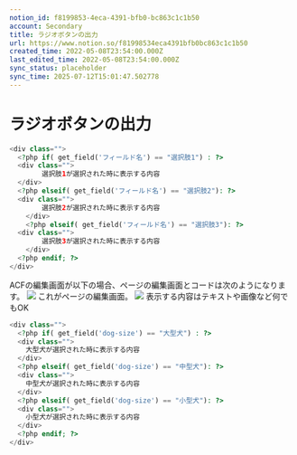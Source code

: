 ```yaml
---
notion_id: f8199853-4eca-4391-bfb0-bc863c1c1b50
account: Secondary
title: ラジオボタンの出力
url: https://www.notion.so/f81998534eca4391bfb0bc863c1c1b50
created_time: 2022-05-08T23:54:00.000Z
last_edited_time: 2022-05-08T23:54:00.000Z
sync_status: placeholder
sync_time: 2025-07-12T15:01:47.502778
---
```

# ラジオボタンの出力

```php
<div class="">
  <?php if( get_field('フィールド名') == "選択肢1") : ?>
  <div class="">
		選択肢1が選択された時に表示する内容
  </div>
  <?php elseif( get_field('フィールド名') == "選択肢2"): ?>
  <div class="">
		選択肢2が選択された時に表示する内容
	</div>
	<?php elseif( get_field('フィールド名') == "選択肢3"): ?>
  <div class="">
		選択肢3が選択された時に表示する内容
	</div>
  <?php endif; ?>
</div>
```
ACFの編集画面が以下の場合、ページの編集画面とコードは次のようになります。
![](https://prod-files-secure.s3.us-west-2.amazonaws.com/d58fe38c-a9d4-4466-aed9-85604b7b2c6d/79d8ad6e-4d40-4dd0-9e11-dd085a827bea/ACF1.jpg?X-Amz-Algorithm=AWS4-HMAC-SHA256&X-Amz-Content-Sha256=UNSIGNED-PAYLOAD&X-Amz-Credential=ASIAZI2LB4663WAG3IT4%2F20250719%2Fus-west-2%2Fs3%2Faws4_request&X-Amz-Date=20250719T064324Z&X-Amz-Expires=3600&X-Amz-Security-Token=IQoJb3JpZ2luX2VjEIX%2F%2F%2F%2F%2F%2F%2F%2F%2F%2FwEaCXVzLXdlc3QtMiJHMEUCIAf7HBnJeT9Np%2BIQzWws3KUGeSYJDBBfCFMuS5hmsnVWAiEAmkEeYtiUsdsSx0BpX88TlJY526RaP7%2Bn0Btx%2FvybpywqiAQInv%2F%2F%2F%2F%2F%2F%2F%2F%2F%2FARAAGgw2Mzc0MjMxODM4MDUiDMrn2Eg4MtNruWA9oircAxsV%2BG7FSRUfYzzUs6zQJh58KJMtkamErDApO5Bxck9zVeRbq3pPa0LOhg2nqXsF%2BWPM0bJANDTrOYMpyEGaaKg4y5U%2FhkaKa%2BhT2n4%2B3XVc7sGZRBI07R7TjgeO0ScwX%2B7t0UqSvGiZWlyGj0lW60IayY0gOWnRqoOWShAgtwga0nAKtbRwrJporYoYONaFmTWXn7PEK3Z6It2EPIh3JJS%2Bhqe7TDvKJ0w9DeO6cNOSaq4avWVi1eqbV64SunvZbZAsvE6X156L7Xab%2BiMTnDBAiU7GBxY5o4zqNCZ0XhySWbkJ20jF7L%2BNNoPqextRkc5Wyak9vx9ptDSEQ7kUSI0CgLl5MxxgXuGslsEHDURj%2B5BZ3iqqfB5fBHa0OkjlDTtcviNHzyFiO3UoyrW8xpDdwk1uXlfaAY66S0JBFfWM1Sd71QnZUMkFrFxpJP%2BbkgXkDE6y50clXrbIthJIGFyU7Cc63zdXphr1%2BldQTMm9cdEE46DRzbq7IMuqX6EH2sr81jWjl4JsY5wkwLrde2SNCa5DTQJfH0YG5NEXEkYEsS%2BAt6WQjzDExqf9%2FBU7bpXH6Sg9dXTKXkW1vgHNj6hq4nKnKrOYRzZ6icJob3%2Fsk5Ax8f0%2BUrmfK6xxMLjF7MMGOqUB6wyI5DmNLNyB5WsyeoDKIOe2KnTadIa%2F%2BL1Qin1pmczYgH8sn0NxX%2B3tYmU2SULtd8R3EciNyyOJVL2MRtODh1yRaOiB0%2BSDp%2FRTKWc2JXy52CR6aYn758FBBje%2BaQebgCbNRGr%2BkXm80swwsvT%2BsS3kljDHvvqsaNMuERbai4gPqmkAI278MtRnSNKSI6dM9Z%2FSjzZqUBmHtaNrsZqfFarPwqcV&X-Amz-Signature=c1f233db29ac2a2503a107f9e85584223b4b80d47f06df76d47ebd7669cb3758&X-Amz-SignedHeaders=host&x-amz-checksum-mode=ENABLED&x-id=GetObject)
これがページの編集画面。
![](https://prod-files-secure.s3.us-west-2.amazonaws.com/d58fe38c-a9d4-4466-aed9-85604b7b2c6d/088fae75-5aa6-4a5b-9fab-80a19825dda3/ACF2.jpg?X-Amz-Algorithm=AWS4-HMAC-SHA256&X-Amz-Content-Sha256=UNSIGNED-PAYLOAD&X-Amz-Credential=ASIAZI2LB4663WAG3IT4%2F20250719%2Fus-west-2%2Fs3%2Faws4_request&X-Amz-Date=20250719T064324Z&X-Amz-Expires=3600&X-Amz-Security-Token=IQoJb3JpZ2luX2VjEIX%2F%2F%2F%2F%2F%2F%2F%2F%2F%2FwEaCXVzLXdlc3QtMiJHMEUCIAf7HBnJeT9Np%2BIQzWws3KUGeSYJDBBfCFMuS5hmsnVWAiEAmkEeYtiUsdsSx0BpX88TlJY526RaP7%2Bn0Btx%2FvybpywqiAQInv%2F%2F%2F%2F%2F%2F%2F%2F%2F%2FARAAGgw2Mzc0MjMxODM4MDUiDMrn2Eg4MtNruWA9oircAxsV%2BG7FSRUfYzzUs6zQJh58KJMtkamErDApO5Bxck9zVeRbq3pPa0LOhg2nqXsF%2BWPM0bJANDTrOYMpyEGaaKg4y5U%2FhkaKa%2BhT2n4%2B3XVc7sGZRBI07R7TjgeO0ScwX%2B7t0UqSvGiZWlyGj0lW60IayY0gOWnRqoOWShAgtwga0nAKtbRwrJporYoYONaFmTWXn7PEK3Z6It2EPIh3JJS%2Bhqe7TDvKJ0w9DeO6cNOSaq4avWVi1eqbV64SunvZbZAsvE6X156L7Xab%2BiMTnDBAiU7GBxY5o4zqNCZ0XhySWbkJ20jF7L%2BNNoPqextRkc5Wyak9vx9ptDSEQ7kUSI0CgLl5MxxgXuGslsEHDURj%2B5BZ3iqqfB5fBHa0OkjlDTtcviNHzyFiO3UoyrW8xpDdwk1uXlfaAY66S0JBFfWM1Sd71QnZUMkFrFxpJP%2BbkgXkDE6y50clXrbIthJIGFyU7Cc63zdXphr1%2BldQTMm9cdEE46DRzbq7IMuqX6EH2sr81jWjl4JsY5wkwLrde2SNCa5DTQJfH0YG5NEXEkYEsS%2BAt6WQjzDExqf9%2FBU7bpXH6Sg9dXTKXkW1vgHNj6hq4nKnKrOYRzZ6icJob3%2Fsk5Ax8f0%2BUrmfK6xxMLjF7MMGOqUB6wyI5DmNLNyB5WsyeoDKIOe2KnTadIa%2F%2BL1Qin1pmczYgH8sn0NxX%2B3tYmU2SULtd8R3EciNyyOJVL2MRtODh1yRaOiB0%2BSDp%2FRTKWc2JXy52CR6aYn758FBBje%2BaQebgCbNRGr%2BkXm80swwsvT%2BsS3kljDHvvqsaNMuERbai4gPqmkAI278MtRnSNKSI6dM9Z%2FSjzZqUBmHtaNrsZqfFarPwqcV&X-Amz-Signature=4e26086c7088b2ca28b021213cf932a2ee73979974389b236a317e060db50606&X-Amz-SignedHeaders=host&x-amz-checksum-mode=ENABLED&x-id=GetObject)
表示する内容はテキストや画像など何でもOK
```php
<div class="">
  <?php if( get_field('dog-size') == "大型犬") : ?>
  <div class="">
    大型犬が選択された時に表示する内容
  </div>
  <?php elseif( get_field('dog-size') == "中型犬"): ?>
  <div class="">
    中型犬が選択された時に表示する内容
  </div>
  <?php elseif( get_field('dog-size') == "小型犬"): ?>
  <div class="">
    小型犬が選択された時に表示する内容
  </div>
  <?php endif; ?>
</div>
```